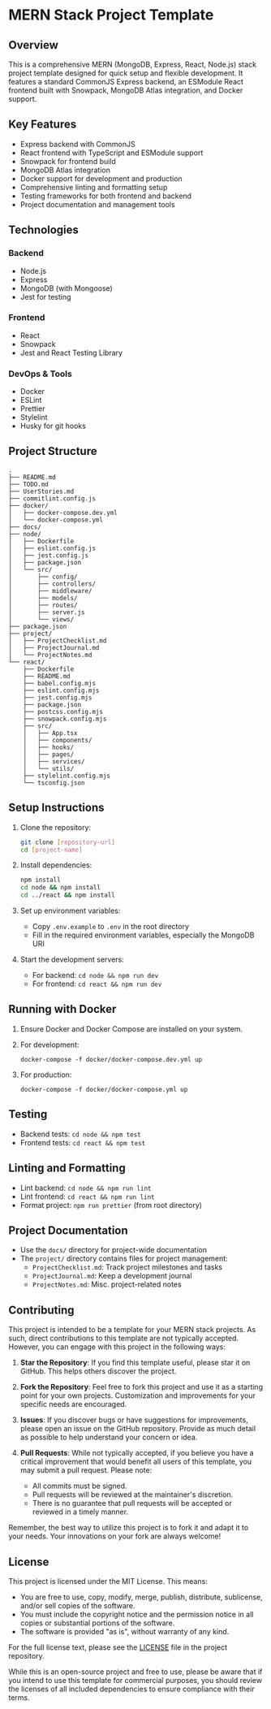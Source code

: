 # MERN Stack Project Template

## Overview

This is a comprehensive MERN (MongoDB, Express, React, Node.js) stack project
template designed for quick setup and flexible development. It features a
standard CommonJS Express backend, an ESModule React frontend built
with Snowpack, MongoDB Atlas integration, and Docker support.

## Key Features

- Express backend with CommonJS
- React frontend with TypeScript and ESModule support
- Snowpack for frontend build
- MongoDB Atlas integration
- Docker support for development and production
- Comprehensive linting and formatting setup
- Testing frameworks for both frontend and backend
- Project documentation and management tools

## Technologies

### Backend

- Node.js
- Express
- MongoDB (with Mongoose)
- Jest for testing

### Frontend

- React
- Snowpack
- Jest and React Testing Library

### DevOps & Tools

- Docker
- ESLint
- Prettier
- Stylelint
- Husky for git hooks

## Project Structure

```tree
.
├── README.md
├── TODO.md
├── UserStories.md
├── commitlint.config.js
├── docker/
│   ├── docker-compose.dev.yml
│   └── docker-compose.yml
├── docs/
├── node/
│   ├── Dockerfile
│   ├── eslint.config.js
│   ├── jest.config.js
│   ├── package.json
│   └── src/
│       ├── config/
│       ├── controllers/
│       ├── middleware/
│       ├── models/
│       ├── routes/
│       ├── server.js
│       └── views/
├── package.json
├── project/
│   ├── ProjectChecklist.md
│   ├── ProjectJournal.md
│   └── ProjectNotes.md
└── react/
    ├── Dockerfile
    ├── README.md
    ├── babel.config.mjs
    ├── eslint.config.mjs
    ├── jest.config.mjs
    ├── package.json
    ├── postcss.config.mjs
    ├── snowpack.config.mjs
    ├── src/
    │   ├── App.tsx
    │   ├── components/
    │   ├── hooks/
    │   ├── pages/
    │   ├── services/
    │   └── utils/
    ├── stylelint.config.mjs
    └── tsconfig.json
```

## Setup Instructions

1. Clone the repository:

   ```bash
   git clone [repository-url]
   cd [project-name]
   ```

2. Install dependencies:

   ```bash
   npm install
   cd node && npm install
   cd ../react && npm install
   ```

3. Set up environment variables:

   - Copy `.env.example` to `.env` in the root directory
   - Fill in the required environment variables, especially the MongoDB URI

4. Start the development servers:
   - For backend: `cd node && npm run dev`
   - For frontend: `cd react && npm run dev`

## Running with Docker

1. Ensure Docker and Docker Compose are installed on your system.

2. For development:

   ```docker
   docker-compose -f docker/docker-compose.dev.yml up
   ```

3. For production:

   ```docker
   docker-compose -f docker/docker-compose.yml up
   ```

## Testing

- Backend tests: `cd node && npm test`
- Frontend tests: `cd react && npm test`

## Linting and Formatting

- Lint backend: `cd node && npm run lint`
- Lint frontend: `cd react && npm run lint`
- Format project: `npm run prettier` (from root directory)

## Project Documentation

- Use the `docs/` directory for project-wide documentation
- The `project/` directory contains files for project management:
  - `ProjectChecklist.md`: Track project milestones and tasks
  - `ProjectJournal.md`: Keep a development journal
  - `ProjectNotes.md`: Misc. project-related notes

## Contributing

This project is intended to be a template for your MERN stack projects. As such,
direct contributions to this template are not typically accepted. However, you
can engage with this project in the following ways:

1. **Star the Repository**: If you find this template useful, please star it on
   GitHub. This helps others discover the project.

2. **Fork the Repository**: Feel free to fork this project and use it as a
   starting point for your own projects. Customization and improvements for your
   specific needs are encouraged.

3. **Issues**: If you discover bugs or have suggestions for improvements, please
   open an issue on the GitHub repository. Provide as much detail as possible to
   help understand your concern or idea.

4. **Pull Requests**: While not typically accepted, if you believe you have a
   critical improvement that would benefit all users of this template, you may
   submit a pull request. Please note:
   - All commits must be signed.
   - Pull requests will be reviewed at the maintainer's discretion.
   - There is no guarantee that pull requests will be accepted or reviewed in a
     timely manner.

Remember, the best way to utilize this project is to fork it and adapt it to
your needs. Your innovations on your fork are always welcome!

## License

This project is licensed under the MIT License. This means:

- You are free to use, copy, modify, merge, publish, distribute, sublicense,
  and/or sell copies of the software.
- You must include the copyright notice and the permission notice in all copies
  or substantial portions of the software.
- The software is provided "as is", without warranty of any kind.

For the full license text, please see the [LICENSE](LICENSE) file in the project
repository.

While this is an open-source project and free to use, please be aware that if
you intend to use this template for commercial purposes, you should review the
licenses of all included dependencies to ensure compliance with their terms.
